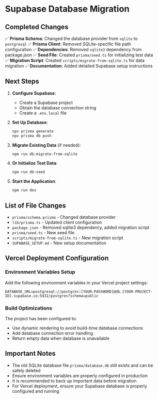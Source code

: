 # Supabase Database Migration

## Completed Changes

✅ **Prisma Schema**: Changed the database provider from `sqlite` to `postgresql`
✅ **Prisma Client**: Removed SQLite-specific file path configuration
✅ **Dependencies**: Removed `sqlite3` dependency from package.json
✅ **Seed File**: Created `prisma/seed.ts` for initializing test data
✅ **Migration Script**: Created `scripts/migrate-from-sqlite.ts` for data migration
✅ **Documentation**: Added detailed Supabase setup instructions

## Next Steps

1. **Configure Supabase**:
   - Create a Supabase project
   - Obtain the database connection string
   - Create a `.env.local` file

2. **Set Up Database**:

   ```bash
   npx prisma generate
   npx prisma db push
   ```

3. **Migrate Existing Data** (if needed):

   ```bash
   npm run db:migrate-from-sqlite
   ```

4. **Or Initialize Test Data**:

   ```bash
   npm run db:seed
   ```

5. **Start the Application**:

   ```bash
   npm run dev
   ```

## List of File Changes

- `prisma/schema.prisma` - Changed database provider
- `lib/prisma.ts` - Updated client configuration
- `package.json` - Removed sqlite3 dependency, added migration script
- `prisma/seed.ts` - New seed file
- `scripts/migrate-from-sqlite.ts` - New migration script
- `SUPABASE_SETUP.md` - New setup documentation

## Vercel Deployment Configuration

### Environment Variables Setup

Add the following environment variables in your Vercel project settings:

``` env
DATABASE_URL=postgresql://postgres:[YOUR-PASSWORD]@db.[YOUR-PROJECT-ID].supabase.co:5432/postgres?schema=public
```

### Build Optimizations

The project has been configured to:

- Use dynamic rendering to avoid build-time database connections
- Add database connection error handling
- Return empty data when database is unavailable

## Important Notes

- The old SQLite database file `prisma/database.db` still exists and can be safely deleted
- Ensure environment variables are properly configured in production
- It is recommended to back up important data before migration
- For Vercel deployment, ensure your Supabase database is properly configured and running